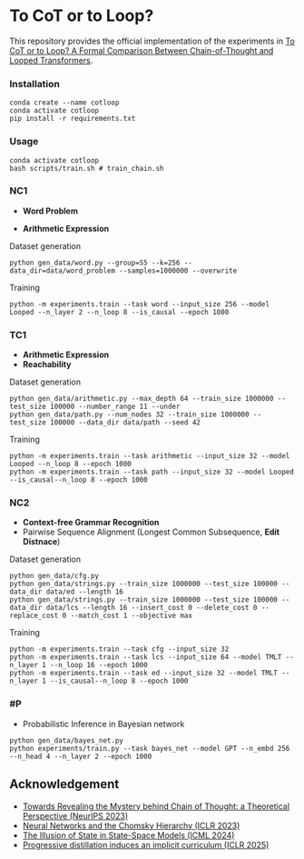 # To CoT or to Loop?

This repository provides the official implementation of the experiments in [To CoT or to Loop? A Formal Comparison Between Chain-of-Thought and Looped Transformers](https://arxiv.org/abs/2410.01405).

### Installation
```shell
conda create --name cotloop
conda activate cotloop
pip install -r requirements.txt
```

### Usage

```shell
conda activate cotloop
bash scripts/train.sh # train_chain.sh
```

### NC1
- **Word Problem**

- **Arithmetic Expression**

Dataset generation
```shell
python gen_data/word.py --group=S5 --k=256 --data_dir=data/word_problem --samples=1000000 --overwrite
```

Training
```shell
python -m experiments.train --task word --input_size 256 --model Looped --n_layer 2 --n_loop 8 --is_causal --epoch 1000
```

### TC1
- **Arithmetic Expression**
- **Reachability**

Dataset generation
```shell
python gen_data/arithmetic.py --max_depth 64 --train_size 1000000 --test_size 100000 --number_range 11 --under
python gen_data/path.py --num_nodes 32 --train_size 1000000 --test_size 100000 --data_dir data/path --seed 42
```

Training
```shell
python -m experiments.train --task arithmetic --input_size 32 --model Looped --n_loop 8 --epoch 1000
python -m experiments.train --task path --input_size 32 --model Looped --is_causal--n_loop 8 --epoch 1000
```

### NC2
- **Context-free Grammar Recognition** 
- Pairwise Sequence Alignment (Longest Common Subsequence, **Edit Distnace**)

Dataset generation
```shell
python gen_data/cfg.py
python gen_data/strings.py --train_size 1000000 --test_size 100000 --data_dir data/ed --length 16
python gen_data/strings.py --train_size 1000000 --test_size 100000 --data_dir data/lcs --length 16 --insert_cost 0 --delete_cost 0 --replace_cost 0 --match_cost 1 --objective max
```

Training
```shell
python -m experiments.train --task cfg --input_size 32
python -m experiments.train --task lcs --input_size 64 --model TMLT --n_layer 1 --n_loop 16 --epoch 1000
python -m experiments.train --task ed --input_size 32 --model TMLT --n_layer 1 --is_causal--n_loop 8 --epoch 1000 
```

### #P
- Probabilistic Inference in Bayesian network

```shell
python gen_data/bayes_net.py
python experiments/train.py --task bayes_net --model GPT --n_embd 256 --n_head 4 --n_layer 2 --epoch 1000 
```

## Acknowledgement
- [Towards Revealing the Mystery behind Chain of Thought: a Theoretical Perspective (NeurIPS 2023)](https://github.com/guyuntian/CoT_benchmark)
- [Neural Networks and the Chomsky Hierarchy (ICLR 2023)](https://github.com/google-deepmind/neural_networks_chomsky_hierarchy/tree/main)
- [The Illusion of State in State-Space Models (ICML 2024)](https://github.com/jopetty/word-problem)
- [Progressive distillation induces an implicit curriculum (ICLR 2025)](https://github.com/abhishekpanigrahi1996/ProgressiveDistillation)